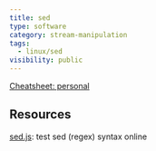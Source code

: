 ```yaml
---
title: sed
type: software
category: stream-manipulation
tags:
  - linux/sed
visibility: public
---
```

[Cheatsheet: personal](file://.config/cheat/cheatsheets/personal/sed)

## Resources

[sed.js](https://sed.js.org/index.html): test sed (regex) syntax online
